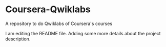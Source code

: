 # Coursera-Qwiklabs
A repository to do Qwiklabs of Coursera's courses

I am editing the README file. Adding some more details about the project description.
